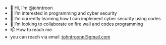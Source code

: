 - 👋 Hi, I’m @johntroon
- 👀 I’m interested in programming and cyber security 
- 🌱 I’m currently learning how I can implement cyber security using codes 
- 💞️ I’m looking to collaborate on fire wall and codes programming 
- 📫 How to reach me
- you can reach via email :johntroonn@gmail.com 

<!---
johntroon/johntroon is a ✨ special ✨ repository because its `README.md` (this file) appears on your GitHub profile.
You can click the Preview link to take a look at your changes.
--->
